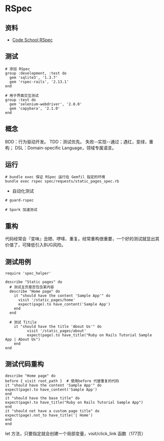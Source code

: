 # RSpec

## 资料

- [Code School RSpec](https://www.codeschool.com/courses/testing-with-rspec)


## 测试

```
# 添加 RSpec
group :development, :test do
  gem 'sqlite3', '1.3.7'
  gem 'rspec-rails', '2.13.1'
end

# 用于界面交互测试
group :test do
  gem 'selenium-webdriver', '2.0.0'
  gem 'capybara', '2.1.0'
end
```

## 概念
BDD：行为驱动开发。
TDD：测试优先。
失败--实现--通过；遇红，变绿，重构；
DSL：Domain-specific Language，领域专属语言。

## 运行
```
# bundle exec 保证 RSpec 运行在 Gemfil 指定的环境
bundle exec rspec spec/requests/static_pages_spec.rb
```

- 自动化测试
```
# guard-rspec

# Spork 加速测试

```

## 重构
代码经常会『变味』丑陋、啰嗦、重复。经常重构很重要，一个好的测试就显出其价值了，可降低引入BUG风险。

## 测试用例
```
require 'spec_helper'

describe "Static pages" do
  # 测试主页是否包含某内容
  describe "Home page" do
    it "should have the content 'Sample App'" do
      visit '/static_pages/home'
      expect(page).to have_content('Sample App')
    end
  end

  # 测试 Titile
    it "should have the title 'About Us'" do
          visit '/static_pages/about'
          expect(page).to have_title("Ruby on Rails Tutorial Sample App | About Us")
    end
end
```

## 测试代码重构
```
describe "Home page" do
before { visit root_path }  # 使用before 代替重复的代码
it "should have the content 'Sample App'" do
expect(page).to have_content('Sample App')
end
it "should have the base title" do
expect(page).to have_title("Ruby on Rails Tutorial Sample App")
end
it "should not have a custom page title" do
expect(page).not_to have_title('| Home')
end
end
```

let 方法，只要指定就会创建一个局部变量，visit/click_link 函数（177页）
